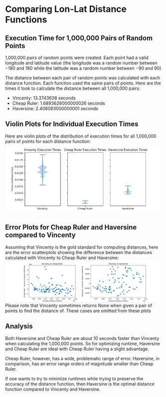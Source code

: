 ﻿# Comparing Lon-Lat Distance Functions
## Execution Time for 1,000,000 Pairs of Random Points
 
1,000,000 pairs of random points were created. Each point had a valid longitude and latitude value (the longitude was a random number between $-180$ and $180$ while the latitude was a random number between $-90$ and $90$)

The distance between each pair of random points was calculated with each distance function. Each function used the same pairs of points. Here are the times it took to calculate the distance between all 1,000,000 pairs:

 - Vincenty: 13.3743638 seconds
 - Cheap Ruler: 1.6893626000000026 seconds
 - Haversine: 2.408093000000001 seconds
## Violin Plots for Individual Execution Times
Here are violin plots of the distribution of execution times for all 1,000,000 pairs of points for each distance function:
![](distancePlots5.png)
 
## Error Plots for Cheap Ruler and Haversine compared to Vincenty
Assuming that Vincenty is the gold standard for computing distances, here are the error scatterplots showing the difference between the distances calculated with Vincenty to Cheap Ruler and Haversine:
![](errorPlots3.png)
Please note that Vincenty sometimes returns None when given a pair of points to find the distance of. These cases are omitted from these plots

## Analysis
Both Haversine and Cheap Ruler are about 10 seconds faster than Vincenty when calculating the 1,000,000 points. So for optimizing runtime, Haversine and Cheap Ruler are ideal with Cheap Ruler having a slight advantage.

Cheap Ruler, however, has a wide, problematic range of error. Haversine, in comparison, has an error range orders of magnitude smaller than Cheap Ruler.

If one wants to try to minimize runtimes while trying to preserve the accuracy of the distance function, then Haversine is the optimal distance function compared to Vincenty and Haversine.
